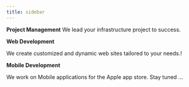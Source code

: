 ```yaml
---
title: sidebar
---
```


<p><i class="uk-icon-thumbs-o-up uk-icon-large"></i>
<strong>Project Management</strong>
We lead your infrastructure project to success.</p>
<p><strong>Web Development </strong></p>
<p>We create customized and dynamic web sites tailored to your needs.!</p>
<p><strong>Mobile Development</strong></p>
<p>We work on Mobile applications for the Apple app store. Stay tuned ...</p>